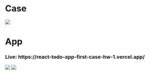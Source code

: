 <h1>Case</h1>
<img src="https://github.com/rbdikmen/React_Todo-App_First_Case_HW1/blob/main/screenshots/ss1.png"/>
<h1>App</h1>
<h3>Live: https://react-todo-app-first-case-hw-1.vercel.app/</h3>
<img src="https://github.com/rbdikmen/React_Todo-App_First_Case_HW1/blob/main/screenshots/ss2.png"/>
<img src="https://github.com/rbdikmen/React_Todo-App_First_Case_HW1/blob/main/screenshots/ss.png"/>

